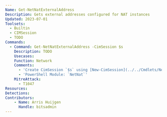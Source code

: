 ```yaml
---
Name: Get-NetNatExternalAddress
Description: Gets external addresses configured for NAT instances
Updated: 2023-07-01
Toolsets:
  - Builtin
  - CIMSession
  - TODO
Commands:
  - Command: Get-NetNatExternalAddress -CimSession $s
    Description: TODO
    Usecases:
    Function: Network
    Comments:
      - 'Create CimSession `$s` using [New-CimSession](../../Cmdlets/New-CimSession/)'
      - 'PowerShell Module: `NetNat`'
    MitreAttack:
      - T1047
Resources:
Detections:
Contributors:
    - Name: Arris Huijgen
      Handle: bitsadmin
---
```

